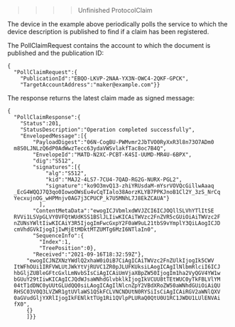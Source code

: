 
>>>> Unfinished ProtocolClaim



The device in the example above periodically polls the service to which the device 
description is published to find if a claim has been registered.

The PollClaimRequest contains the account to which the document is published
and the publication ID:


~~~~
{
  "PollClaimRequest":{
    "PublicationId":"EBQO-LKVP-2NAA-YX3N-OWC4-2QKF-GPCK",
    "TargetAccountAddress":"maker@example.com"}}
~~~~


The response returns the latest claim made as signed message:


~~~~
{
  "PollClaimResponse":{
    "Status":201,
    "StatusDescription":"Operation completed successfully",
    "EnvelopedMessage":[{
        "PayloadDigest":"06N-CogBU-PWMvmr2JbTVO0RyXxR3l8n73O7ADm0
  m8S0LJNLzQ6dP0AdWwzTecc63ydaVWSvlakfTac8oc7B4Q",
        "EnvelopeId":"MATD-N2XC-PCBT-K4SI-UUMD-MR4U-6BPX",
        "dig":"S512",
        "signatures":[{
            "alg":"S512",
            "kid":"MAJ2-4LS7-7CU4-7QAD-RG2G-NURX-PGL2",
            "signature":"ko9O3mvQ13-zhiYRUsdaM-mYsrVOVQcGillwAaaq
  _EcG4WQQJ7Q3qo0IowoOWsEu4vCqTIalo38AorzKLYB7PPKJnoB1Cl2Y_3zS_NrCq
  YecxujnOG_wHPMnjv0AG7j3CPUCP_k7U5MNhL7J8EkZCAUA"}
          ],
        "ContentMetaData":"ewogICJVbmlxdWVJZCI6ICJOQllSLVhYTlItSE
  RVVi1LSVpGLVY0VFQtWUdKSS1BSlJLIiwKICAiTWVzc2FnZVR5cGUiOiAiTWVzc2F
  nZUNsYWltIiwKICAiY3R5IjogImFwcGxpY2F0aW9uL21tbS9vYmplY3QiLAogICJD
  cmVhdGVkIjogIjIwMjEtMDktMTZUMTg6MzI6NTlaIn0",
        "SequenceInfo":{
          "Index":1,
          "TreePosition":0},
        "Received":"2021-09-16T18:32:59Z"},
      "ewogICJNZXNzYWdlQ2xhaW0iOiB7CiAgICAiTWVzc2FnZUlkIjogIk5CWV
  ItWFhOUi1IRFVWLUtJWkYtVjRUVC1ZR0pJLUFKUksiLAogICAgIlNlbmRlciI6ICJ
  hbGljZUBleGFtcGxlLmNvbSIsCiAgICAiUmVjaXBpZW50IjogIm1ha2VyQGV4YW1w
  bGUuY29tIiwKICAgICJQdWJsaWNhdGlvbklkIjogIkVCUU8tTEtWUC0yTkFBLVlYM
  04tT1dDNC0yUUtGLUdQQ0siLAogICAgIlNlcnZpY2VBdXRoZW50aWNhdGUiOiAiQU
  RHSC03V0Q3LVZWR1gtUVlaWS1QSkFCLVNCNDUtN0RYSiIsCiAgICAiRGV2aWNlQXV
  0aGVudGljYXRlIjogIkFENlktTUg1Ri1QVlpPLURaQ0QtU0U1RC1JWDU1LUlENVAi
  fX0",
      {}
      ]}}
~~~~



